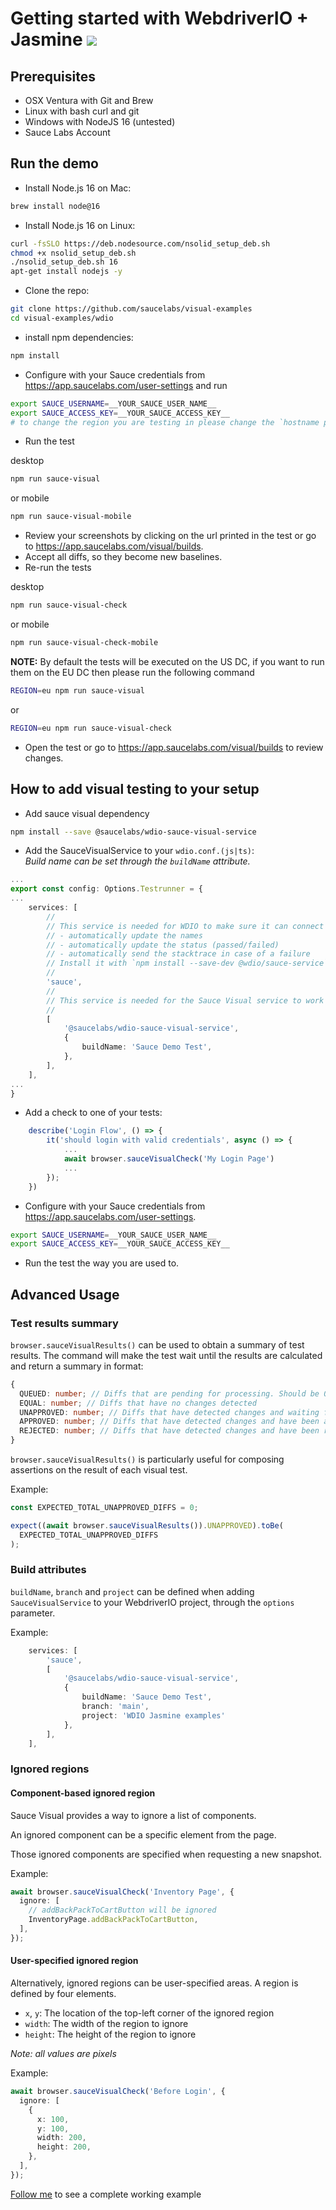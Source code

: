 # Getting started with WebdriverIO + Jasmine [![](https://badgen.net/badge/Run%20this%20/README/5B3ADF?icon=https://runme.dev/img/logo.svg)](https://runme.dev/api/runme?repository=git%40github.com%3Asaucelabs%2Fvisual-examples.git)

## Prerequisites

- OSX Ventura with Git and Brew
- Linux with bash curl and git
- Windows with NodeJS 16 (untested)
- Sauce Labs Account

## Run the demo

- Install Node.js 16 on Mac:

```sh { name=nodejs-mac }
brew install node@16
```

- Install Node.js 16 on Linux:

```sh { name=nodejs-linux }
curl -fsSLO https://deb.nodesource.com/nsolid_setup_deb.sh
chmod +x nsolid_setup_deb.sh
./nsolid_setup_deb.sh 16 
apt-get install nodejs -y
```

- Clone the repo:

```sh { name=clone }
git clone https://github.com/saucelabs/visual-examples
cd visual-examples/wdio
```

- install npm dependencies:

```sh { name=npm-install }
npm install
```

- Configure with your Sauce credentials from https://app.saucelabs.com/user-settings and run

```sh { name=set-credentials }
export SAUCE_USERNAME=__YOUR_SAUCE_USER_NAME__
export SAUCE_ACCESS_KEY=__YOUR_SAUCE_ACCESS_KEY__
# to change the region you are testing in please change the `hostname property in the wdio.conf.ts file
```

- Run the test

desktop

```sh { name=npm-run }
npm run sauce-visual
```

or mobile

```sh
npm run sauce-visual-mobile
```

- Review your screenshots by clicking on the url printed in the test or go to https://app.saucelabs.com/visual/builds.
- Accept all diffs, so they become new baselines.
- Re-run the tests

desktop

```sh { name=npm-run-modified }
npm run sauce-visual-check
```

or mobile

```sh
npm run sauce-visual-check-mobile
```

**NOTE:**
By default the tests will be executed on the US DC, if you want to run them on the EU DC then please run the following command

```sh { name=npm-run-eu }
REGION=eu npm run sauce-visual
```

or

```sh { name=npm-run-modified-eu }
REGION=eu npm run sauce-visual-check
```

- Open the test or go to https://app.saucelabs.com/visual/builds to review changes.

## How to add visual testing to your setup

- Add sauce visual dependency

```sh
npm install --save @saucelabs/wdio-sauce-visual-service
```

- Add the SauceVisualService to your `wdio.conf.(js|ts)`:  
   _Build name can be set through the `buildName` attribute._

```ts
...
export const config: Options.Testrunner = {
...
    services: [
        //
        // This service is needed for WDIO to make sure it can connect to Sauce Labs to:
        // - automatically update the names
        // - automatically update the status (passed/failed)
        // - automatically send the stacktrace in case of a failure
        // Install it with `npm install --save-dev @wdio/sauce-service`
        //
        'sauce',
        //
        // This service is needed for the Sauce Visual service to work
        //
        [
            '@saucelabs/wdio-sauce-visual-service',
            {
                buildName: 'Sauce Demo Test',
            },
        ],
    ],
...
}
```

- Add a check to one of your tests:

```ts
    describe('Login Flow', () => {
        it('should login with valid credentials', async () => {
            ...
            await browser.sauceVisualCheck('My Login Page')
            ...
        });
    })
```

- Configure with your Sauce credentials from https://app.saucelabs.com/user-settings.

```sh
export SAUCE_USERNAME=__YOUR_SAUCE_USER_NAME__
export SAUCE_ACCESS_KEY=__YOUR_SAUCE_ACCESS_KEY__
```

- Run the test the way you are used to.

## Advanced Usage

### Test results summary

`browser.sauceVisualResults()` can be used to obtain a summary of test results. The command will make the test wait until the results are calculated and return a summary in format:

```ts
{
  QUEUED: number; // Diffs that are pending for processing. Should be 0 in case the test is completed without any timeouts
  EQUAL: number; // Diffs that have no changes detected
  UNAPPROVED: number; // Diffs that have detected changes and waiting for action
  APPROVED: number; // Diffs that have detected changes and have been approved
  REJECTED: number; // Diffs that have detected changes and have been rejected
}
```

`browser.sauceVisualResults()` is particularly useful for composing assertions on the result of each visual test.

Example:

```ts
const EXPECTED_TOTAL_UNAPPROVED_DIFFS = 0;

expect((await browser.sauceVisualResults()).UNAPPROVED).toBe(
  EXPECTED_TOTAL_UNAPPROVED_DIFFS
);
```

### Build attributes

`buildName`, `branch` and `project` can be defined when adding `SauceVisualService` to your WebdriverIO project, through the `options` parameter.

Example:

```ts
    services: [
        'sauce',
        [
            '@saucelabs/wdio-sauce-visual-service',
            {
                buildName: 'Sauce Demo Test',
                branch: 'main',
                project: 'WDIO Jasmine examples'
            },
        ],
    ],
```

### Ignored regions

#### Component-based ignored region

Sauce Visual provides a way to ignore a list of components.

An ignored component can be a specific element from the page.

Those ignored components are specified when requesting a new snapshot.

Example:

```ts
await browser.sauceVisualCheck('Inventory Page', {
  ignore: [
    // addBackPackToCartButton will be ignored
    InventoryPage.addBackPackToCartButton,
  ],
});
```

#### User-specified ignored region

Alternatively, ignored regions can be user-specified areas. A region is defined by four elements.

- `x`, `y`: The location of the top-left corner of the ignored region
- `width`: The width of the region to ignore
- `height`: The height of the region to ignore

_Note: all values are pixels_

Example:

```ts
await browser.sauceVisualCheck('Before Login', {
  ignore: [
    {
      x: 100,
      y: 100,
      width: 200,
      height: 200,
    },
  ],
});
```

[Follow me](./tests/step-definitions/steps.ts#L30-L47) to see a complete working example
